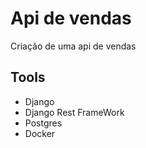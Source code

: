 # Api de vendas

Criação de uma api de vendas

## Tools

- Django
- Django Rest FrameWork
- Postgres
- Docker
